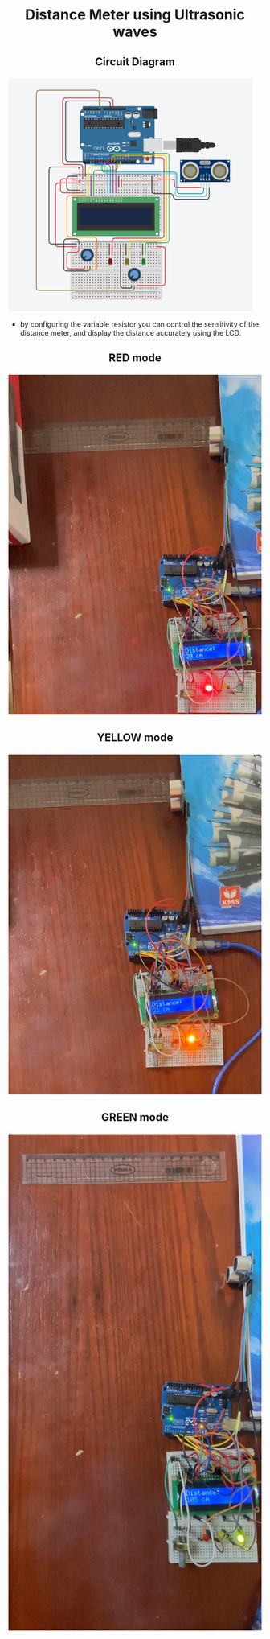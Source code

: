 # <p style="text-align: center;">Distance Meter using Ultrasonic waves</p>
## <p style="text-align: center;">Circuit Diagram</p>
![1.1](/photos/1.png)
- by configuring the variable resistor you can control the sensitivity of the distance meter, and display the distance accurately using the LCD.
## <p style="text-align: center;">RED mode</p>
![1.1](/photos/red.jpg)
## <p style="text-align: center;">YELLOW mode</p>
![1.1](/photos/yellow.jpg)
## <p style="text-align: center;">GREEN mode</p>
![1.1](/photos/green.jpg)